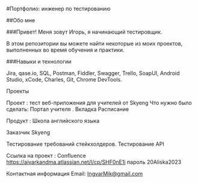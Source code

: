 #Портфолио: инженер по тестированию

##Обо мне

###Привет! Меня зовут Игорь, я начинающий тестировщик.

В этом репозитории вы можете найти некоторые из моих проектов, выполненных во время обучения и практики.

###Навыки и технологии

Jira,
qase.io,
SQL,
Postman,
Fiddler,
Swagger,
Trello,
SoapUI,
Android Studio,
xCode, 
Charles,
Git,
Chrome DevTools.

Проекты

Проект : тест веб-приложения для учителей от Skyeng
Что нужно было сделать:
Портал учителя . Вкладка Расписание

Продукт : Школа английского языка

Заказчик Skyeng

Тестирование требований стейкхолдеров.
Тестирование API 

Ссылка на проект : Confluence https://aivarkandma.atlassian.net/l/cp/SHF0nE1i
             пароль 20Aliska2023

Контактная информация 
Email: IngvarMik@gmail.com 
                                     

